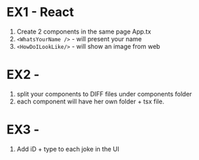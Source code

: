 # EX1 - React
1. Create 2 components in the same page App.tx
2. `<WhatsYourName />` - will present your name 
3. `<HowDoILookLike/>` - will show an image from web


# EX2 - 
1. split your components to DIFF files under components folder
2. each component will have her own folder + tsx file.

# EX3 - 
1. Add iD + type to each joke in the UI

